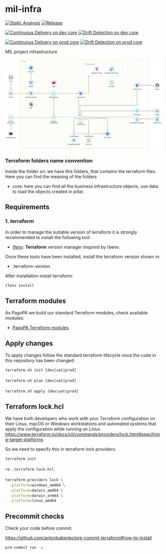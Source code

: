 # mil-infra

[![Static Analysis](https://github.com/pagopa/mil-infra/actions/workflows/static_analysis.yml/badge.svg)](https://github.com/pagopa/mil-infra/actions/workflows/static_analysis.yml)
[![Release](https://github.com/pagopa/mil-infra/actions/workflows/release.yml/badge.svg)](https://github.com/pagopa/mil-infra/actions/workflows/release.yml)

[![Continuous Delivery on dev core](https://github.com/pagopa/mil-infra/actions/workflows/dev_cd_core.yml/badge.svg)](https://github.com/pagopa/mil-infra/actions/workflows/dev_cd_core.yml)
[![Drift Detection on dev core](https://github.com/pagopa/mil-infra/actions/workflows/dev_drift_core.yml/badge.svg)](https://github.com/pagopa/mil-infra/actions/workflows/dev_drift_core.yml)

[![Continuous Delivery on prod core](https://github.com/pagopa/mil-infra/actions/workflows/prod_cd_core.yml/badge.svg)](https://github.com/pagopa/mil-infra/actions/workflows/prod_cd_core.yml)
[![Drift Detection on prod core](https://github.com/pagopa/mil-infra/actions/workflows/prod_drift_core.yml/badge.svg)](https://github.com/pagopa/mil-infra/actions/workflows/prod_drift_core.yml)

MIL project infrastructure

![This is an image](./docs/architecture.png)

### Terraform folders name convention

Inside the folder src we have this folders, that contains the terraform files. Here you can find the meaning of the folders

* core: here you can find all the business infrastructure objects, use data to load the objects created in pillar.

## Requirements

### 1. terraform

In order to manage the suitable version of terraform it is strongly recommended to install the following tool:

* [tfenv](https://github.com/tfutils/tfenv): **Terraform** version manager inspired by rbenv.

Once these tools have been installed, install the terraform version shown in:

* .terraform-version

After installation install terraform:

```sh
tfenv install
```

## Terraform modules

As PagoPA we build our standard Terraform modules, check available modules:

* [PagoPA Terraform modules](https://github.com/search?q=topic%3Aterraform-modules+org%3Apagopa&type=repositories)

## Apply changes

To apply changes follow the standard terraform lifecycle once the code in this repository has been changed:

```sh
terraform.sh init [dev|uat|prod]

terraform.sh plan [dev|uat|prod]

terraform.sh apply [dev|uat|prod]
```

## Terraform lock.hcl

We have both developers who work with your Terraform configuration on their Linux, macOS or Windows workstations and automated systems that apply the configuration while running on Linux.
<https://www.terraform.io/docs/cli/commands/providers/lock.html#specifying-target-platforms>

So we need to specify this in terraform lock providers:

```sh
terraform init

rm .terraform.lock.hcl

terraform providers lock \
  -platform=windows_amd64 \
  -platform=darwin_amd64 \
  -platform=darwin_arm64 \
  -platform=linux_amd64
```

## Precommit checks

Check your code before commit.

<https://github.com/antonbabenko/pre-commit-terraform#how-to-install>

```sh
pre-commit run -a
```
